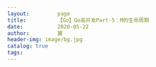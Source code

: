 ```yaml
---
layout:         page
title:          【Go】Go高并发Part-5：M的生命周期
date:           2020-05-22
author:         翼
header-img: image/bg.jpg
catalog: true
tags:
---
```

